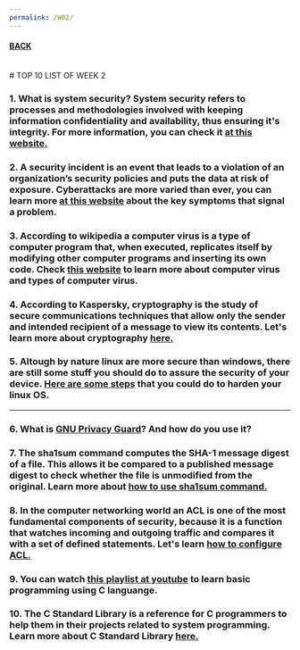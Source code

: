 ```yaml
---
permalink: /W02/
---
```


#### [BACK](../)
<br>
# TOP 10 LIST OF WEEK 2

### 1. What is system security? System security refers to processes and methodologies involved with keeping information confidentiality and availability, thus ensuring it's integrity. For more information, you can check it [at this website.](https://www.geeksforgeeks.org/system-security/)
### 2. A security incident is an event that leads to a violation of an organization’s security policies and puts the data at risk of exposure. Cyberattacks are more varied than ever, you can learn more [at this website](https://searchsecurity.techtarget.com/feature/10-types-of-security-incidents-and-how-to-handle-them) about the key symptoms that signal a problem.
### 3. According to wikipedia a computer virus is a type of computer program that, when executed, replicates itself by modifying other computer programs and inserting its own code. Check [this website](https://antivirus.comodo.com/blog/computer-safety/what-is-virus-and-its-definition/) to learn more about computer virus and types of computer virus.
### 4. According to Kaspersky, cryptography is the study of secure communications techniques that allow only the sender and intended recipient of a message to view its contents. Let's learn more about cryptography [here.](https://www.khanacademy.org/computing/computer-science/cryptography)
### 5. Altough by nature linux are more secure than windows, there are still some stuff you should do to assure the security of your device. [Here are some steps](https://www.tripwire.com/state-of-security/featured/10-security-tips-linux-post-install/) that you could do to harden your linux OS.

<hr>

### 6. What is [GNU Privacy Guard](https://www.digitalocean.com/community/tutorials/how-to-use-gpg-to-encrypt-and-sign-messages)? And how do you use it?
### 7. The sha1sum command computes the SHA-1 message digest of a file. This allows it be compared to a published message digest to check whether the file is unmodified from the original. Learn more about [how to use sha1sum command.](https://shapeshed.com/unix-sha1sum/)
### 8. In the computer networking world an ACL is one of the most fundamental components of security, because it is a function that watches incoming and outgoing traffic and compares it with a set of defined statements. Let's learn [how to configure ACL.](https://www.ittsystems.com/access-control-list-acl/)
### 9. You can watch [this playlist at youtube](https://www.youtube.com/watch?v=2NWeucMKrLI&list=PL6gx4Cwl9DGAKIXv8Yr6nhGJ9Vlcjyymq) to learn basic programming using C languange.
### 10. The C Standard Library is a reference for C programmers to help them in their projects related to system programming. Learn more about C Standard Library [here.](https://www.tutorialspoint.com/c_standard_library/index.htm)


